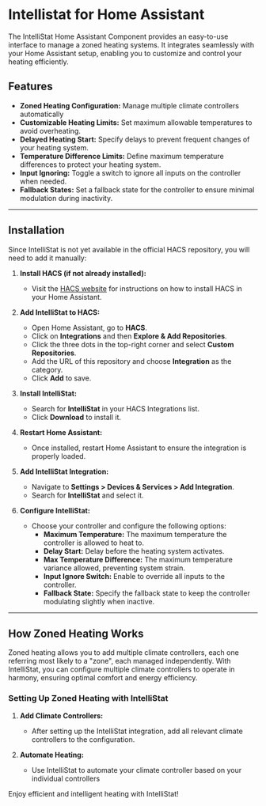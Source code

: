 # Intellistat for Home Assistant

The IntelliStat Home Assistant Component provides an easy-to-use interface to manage a zoned heating systems. It integrates seamlessly with your Home Assistant setup, enabling you to customize and control your heating efficiently. 

## Features

- **Zoned Heating Configuration:** Manage multiple climate controllers automatically
- **Customizable Heating Limits:** Set maximum allowable temperatures to avoid overheating.
- **Delayed Heating Start:** Specify delays to prevent frequent changes of your heating system.
- **Temperature Difference Limits:** Define maximum temperature differences to protect your heating system.
- **Input Ignoring:** Toggle a switch to ignore all inputs on the controller when needed.
- **Fallback States:** Set a fallback state for the controller to ensure minimal modulation during inactivity.

---

## Installation

Since IntelliStat is not yet available in the official HACS repository, you will need to add it manually:

1. **Install HACS (if not already installed):**
   - Visit the [HACS website](https://hacs.xyz/) for instructions on how to install HACS in your Home Assistant.

2. **Add IntelliStat to HACS:**
   - Open Home Assistant, go to **HACS**.
   - Click on **Integrations** and then **Explore & Add Repositories**.
   - Click the three dots in the top-right corner and select **Custom Repositories**.
   - Add the URL of this repository and choose **Integration** as the category.
   - Click **Add** to save.

3. **Install IntelliStat:**
   - Search for **IntelliStat** in your HACS Integrations list.
   - Click **Download** to install it.

4. **Restart Home Assistant:**
   - Once installed, restart Home Assistant to ensure the integration is properly loaded.

5. **Add IntelliStat Integration:**
   - Navigate to **Settings > Devices & Services > Add Integration**.
   - Search for **IntelliStat** and select it.

6. **Configure IntelliStat:**
   - Choose your controller and configure the following options:
     - **Maximum Temperature:** The maximum temperature the controller is allowed to heat to.
     - **Delay Start:** Delay before the heating system activates.
     - **Max Temperature Difference:** The maximum temperature variance allowed, preventing system strain.
     - **Input Ignore Switch:** Enable to override all inputs to the controller.
     - **Fallback State:** Specify the fallback state to keep the controller modulating slightly when inactive.

---

## How Zoned Heating Works

Zoned heating allows you to add multiple climate controllers, each one referring most likely to a "zone", each managed independently. With IntelliStat, you can configure multiple climate controllers to operate in harmony, ensuring optimal comfort and energy efficiency.

### Setting Up Zoned Heating with IntelliStat

1. **Add Climate Controllers:**
   - After setting up the IntelliStat integration, add all relevant climate controllers to the configuration.
  
2. **Automate Heating:**
   - Use IntelliStat to automate your climate controller based on your individual controllers

Enjoy efficient and intelligent heating with IntelliStat!

